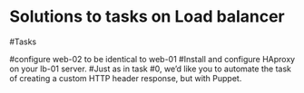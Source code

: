 # Solutions to tasks on Load balancer

#Tasks

#configure web-02 to be identical to web-01
#Install and configure HAproxy on your lb-01 server.
#Just as in task #0, we’d like you to automate the task of creating a custom HTTP header response, but with Puppet.

